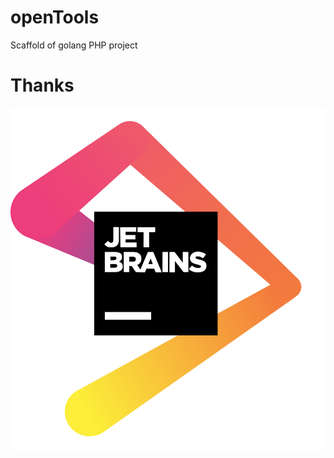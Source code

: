 # openTools
Scaffold of golang PHP project

# Thanks
[![alt jetbrains](static/jetbrains.png)](https://www.jetbrains.com/?from=openTools)
